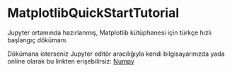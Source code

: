 # MatplotlibQuickStartTutorial
Jupyter ortamında hazırlanmış, Matplotlib kütüphanesi için türkçe hızlı başlangıç dökümanı.

Dökümana isterseniz Jupyter editör aracılığıyla kendi bilgisayarınızda yada online olarak bu linkten erişebilirsiz:
[Numpy](https://github.com/IbrahimCanKALYA/NumpyQuickStartTutorial/blob/master/numpyTutorial.ipynb)
